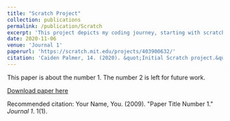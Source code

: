 ```yaml
---
title: "Scratch Project"
collection: publications
permalink: /publication/Scratch
excerpt: 'This project depicts my coding journey, starting with scratch.'
date: 2020-11-06
venue: 'Journal 1'
paperurl: 'https://scratch.mit.edu/projects/403900632/'
citation: 'Caiden Palmer, 14. (2020). &quot;Initial Scratch project.&quot; <i>The beginning</i>. 1(1).'
---
```

This paper is about the number 1. The number 2 is left for future work.

[Download paper here](http://eprints.hud.ac.uk/id/eprint/35542/1/FINAL%20THESIS%20-%20Newman.pdf)

Recommended citation: Your Name, You. (2009). "Paper Title Number 1." <i>Journal 1</i>. 1(1).
